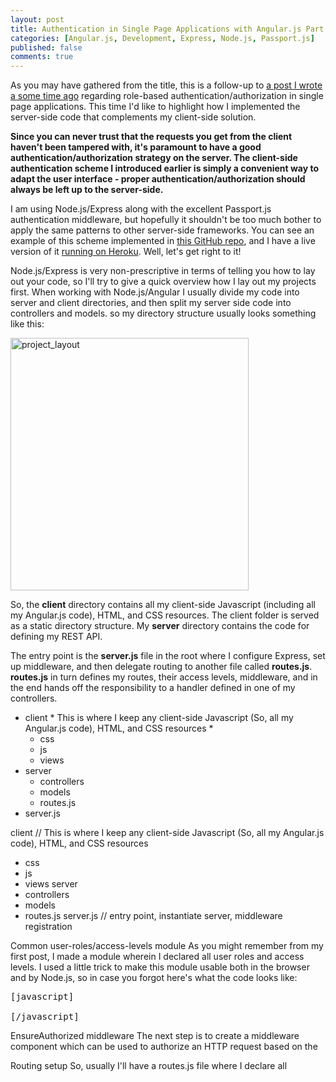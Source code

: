 ```yaml
---
layout: post
title: Authentication in Single Page Applications with Angular.js Part 2
categories: [Angular.js, Development, Express, Node.js, Passport.js]
published: false
comments: true
---
```

As you may have gathered from the title, this is a follow-up to <a href="http://www.frederiknakstad.com/authentication-in-single-page-applications-with-angular-js/">a post I wrote a some time ago</a> regarding role-based authentication/authorization in single page applications. This time I'd like to highlight how I implemented the server-side code that complements my client-side solution. 

<strong>Since you can never trust that the requests you get from the client haven't been tampered with, it's paramount to have a good authentication/authorization strategy on the server. The client-side authentication scheme I introduced earlier is simply a convenient way to adapt the user interface - proper authentication/authorization should always be left up to the server-side.</strong> 

I am using Node.js/Express along with the excellent Passport.js authentication middleware, but hopefully it shouldn't be too much bother to apply the same patterns to other server-side frameworks. You can see an example of this scheme implemented in <a href="https://github.com/fnakstad/angular-client-side-auth">this GitHub repo</a>, and I have a live version of it <a href="http://angular-client-side-auth.herokuapp.com/">running on Heroku</a>. Well, let's get right to it!

Node.js/Express is very non-prescriptive in terms of telling you how to lay out your code, so I'll try to give a quick overview how I lay out my projects first. When working with Node.js/Angular I usually divide my code into server and client directories, and then split my server side code into controllers and models. so my directory structure usually looks something like this:

<a href="http://www.frederiknakstad.com/wp-content/uploads/2013/06/project_layout.png"><img src="http://www.frederiknakstad.com/wp-content/uploads/2013/06/project_layout.png" alt="project_layout" width="381" height="404" class="aligncenter size-full wp-image-404" /></a>

So, the <strong>client</strong> directory contains all my client-side Javascript (including all my Angular.js code), HTML, and CSS resources. The client folder is served as a static directory structure. My <strong>server</strong> directory contains the code for defining my REST API. 

The entry point is the <strong>server.js</strong> file in the root where I configure Express, set up middleware, and then delegate routing to another file called <strong>routes.js</strong>. <strong>routes.js</strong> in turn defines my routes, their access levels, middleware, and in the end hands off the responsibility to a handler defined in one of my controllers.

* client               * This is where I keep any client-side Javascript (So, all my Angular.js code), HTML, and CSS resources *
	* css
	* js
	* views
* server
	* controllers
	* models
	* routes.js
* server.js

client
// This is where I keep any client-side Javascript (So, all my Angular.js code), HTML, and CSS resources
- css
- js
- views
server
- controllers
- models
- routes.js
server.js
// entry point, instantiate server, middleware registration

Common user-roles/access-levels module
As you might remember from my first post, I made a module wherein I declared all user roles and access levels. I used a little trick to make this module usable both in the browser and by Node.js, so in case you forgot here's what the code looks like:

<pre>
[javascript]

[/javascript]
</pre>

EnsureAuthorized middleware
The next step is to create a middleware component which can be used to authorize an HTTP request based on the

Routing setup
 So, usually I'll have a routes.js file where I declare all
